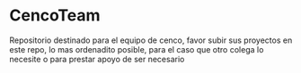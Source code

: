 # CencoTeam
Repositorio destinado para el equipo de cenco, favor subir sus proyectos en este repo, lo mas ordenadito posible, para el caso que otro colega lo necesite o para prestar apoyo de ser necesario
